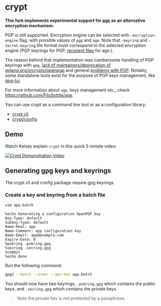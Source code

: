 # crypt

**This fork implements experimental support for [age](https://github.com/FiloSottile/age) as an alternative encryption mechanism.**

PGP is still supported. Encryption engine can be selected with `-encryption-engine` flag, with possible values of `pgp` 
and `age`. Note that `-keyring` and `-secret-keyring` file format must correspond to the selected encryption engine (PGP
keyrings for PGP, [recipient files](https://github.com/FiloSottile/age#recipient-files) for age.).

The reason behind that implementation was cumbersome handling of PGP keyrings with `gpg`, 
[lack of maintainers/deprecation of golang.org/x/crypto/openpgp](https://github.com/golang/go/issues/44226)
and general [problems with PGP](https://latacora.micro.blog/2019/07/16/the-pgp-problem.html). 
Notably, some standalone tools exist for the purpose of PGP keys management, like [gpg-tui](https://github.com/orhun/gpg-tui).

For more information about `age`, keys management etc., check https://github.com/FiloSottile/age.

You can use crypt as a command line tool or as a configuration library:

* [crypt cli](bin/crypt)
* [crypt/config](config)

## Demo

Watch Kelsey explain `crypt` in this quick 5 minute video:

[![Crypt Demonstration Video](https://img.youtube.com/vi/zYpqqfuGwW8/0.jpg)](https://www.youtube.com/watch?v=zYpqqfuGwW8)

## Generating gpg keys and keyrings

The crypt cli and config package require gpg keyrings. 

### Create a key and keyring from a batch file

```bash
vim app.batch
```

```
%echo Generating a configuration OpenPGP key
Key-Type: default
Subkey-Type: default
Name-Real: app
Name-Comment: app configuration key
Name-Email: app@example.com
Expire-Date: 0
%pubring .pubring.gpg
%secring .secring.gpg
%commit
%echo done
```

Run the following command:

```bash
gpg2 --batch --armor --gen-key app.batch
```

You should now have two keyrings, `.pubring.gpg` which contains the public keys, and `.secring.gpg` which contains the private keys.

> Note the private key is not protected by a passphrase.
